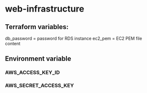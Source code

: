 # web-infrastructure

## Terraform variables:
db_password = password for RDS instance
ec2_pem     = EC2 PEM file content


## Environment variable
### AWS_ACCESS_KEY_ID
### AWS_SECRET_ACCESS_KEY
